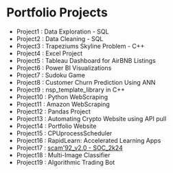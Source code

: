 # Portfolio Projects

- Project1 : Data Exploration - SQL  
- Project2 : Data Cleaning - SQL
- Project3 : Trapeziums Skyline Problem - C++
- Project4 : Excel Project
- Project5 : Tableau Dashboard for AirBNB Listings
- Project6 : Power BI Visualizations
- Project7 : Sudoku Game
- Project8 : Customer Churn Prediction Using ANN
- Project9 : nsp_template_library in C++
- Project10 : Python WebScraping
- Project11 : Amazon WebScraping
- Project12 : Pandas Project
- Project13 : Automating Crypto Website using API pull
- Project14 : Portfolio Website
- Project15 : CPUprocessScheduler
- Project16 : RapidLearn: Accelerated Learning Apps
- Project17 : [scam'92_v2.0 - SOC_2k24](https://github.com/NITINSPATEL/SOC_scam_v92_Project)
- Project18 : Multi-Image Classifier
- Project19 : Algorithmic Trading Bot
